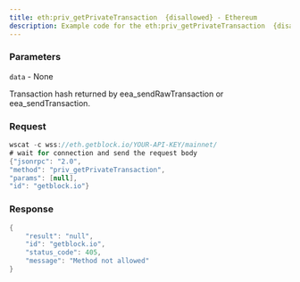 ```yaml
---
title: eth:priv_getPrivateTransaction  {disallowed} - Ethereum
description: Example code for the eth:priv_getPrivateTransaction  {disallowed} ws method. Сomplete guide on how to use eth:priv_getPrivateTransaction  {disallowed} ws in GetBlock.io Web3 documentation.
---
```


### Parameters


`data` - None

Transaction hash returned by eea_sendRawTransaction or
eea_sendTransaction.

### Request

``` java
wscat -c wss://eth.getblock.io/YOUR-API-KEY/mainnet/ 
# wait for connection and send the request body 
{"jsonrpc": "2.0",
"method": "priv_getPrivateTransaction",
"params": [null],
"id": "getblock.io"}
```

###  Response

``` java
{
    "result": "null",
    "id": "getblock.io",
    "status_code": 405,
    "message": "Method not allowed"
}
```

